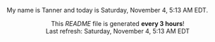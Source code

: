 My name is Tanner and today is Saturday, November 4, 5:13 AM EDT.

<p align="center">This <i>README</i> file is generated <b>every 3 hours</b>!</br>Last refresh: Saturday, November 4, 5:13 AM EDT<br /></p>

